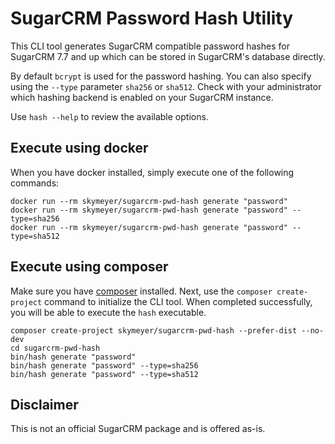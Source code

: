 # SugarCRM Password Hash Utility

This CLI tool generates SugarCRM compatible password hashes for SugarCRM 7.7
and up which can be stored in SugarCRM's database directly.

By default `bcrypt` is used for the password hashing. You can also specify
using the `--type` parameter `sha256` or `sha512`. Check with your
administrator which hashing backend is enabled on your SugarCRM instance.

Use `hash --help` to review the available options.

## Execute using docker

When you have docker installed, simply execute one of the following commands:

```
docker run --rm skymeyer/sugarcrm-pwd-hash generate "password"
docker run --rm skymeyer/sugarcrm-pwd-hash generate "password" --type=sha256
docker run --rm skymeyer/sugarcrm-pwd-hash generate "password" --type=sha512
```


## Execute using composer

Make sure you have [composer](https://getcomposer.org/doc/00-intro.md#installation-linux-unix-macos) installed. Next, use the `composer create-project` command to initialize the CLI tool. When completed successfully,
you will be able to execute the `hash` executable.

```
composer create-project skymeyer/sugarcrm-pwd-hash --prefer-dist --no-dev
cd sugarcrm-pwd-hash
bin/hash generate "password"
bin/hash generate "password" --type=sha256
bin/hash generate "password" --type=sha512
```

## Disclaimer

This is not an official SugarCRM package and is offered as-is.